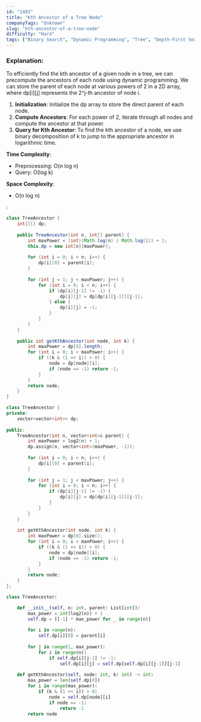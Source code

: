 ```yaml
---
id: "1483"
title: "Kth Ancestor of a Tree Node"
companyTags: "Unknown"
slug: "kth-ancestor-of-a-tree-node"
difficulty: "Hard"
tags: ["Binary Search", "Dynamic Programming", "Tree", "Depth-First Search", "Breadth-First Search", "Design"]
---
```


### Explanation:
To efficiently find the kth ancestor of a given node in a tree, we can precompute the ancestors of each node using dynamic programming. We can store the parent of each node at various powers of 2 in a 2D array, where dp[i][j] represents the 2^j-th ancestor of node i.

1. **Initialization**: Initialize the dp array to store the direct parent of each node.
2. **Compute Ancestors**: For each power of 2, iterate through all nodes and compute the ancestor at that power.
3. **Query for Kth Ancestor**: To find the kth ancestor of a node, we use binary decomposition of k to jump to the appropriate ancestor in logarithmic time.

**Time Complexity**:
- Preprocessing: O(n log n)
- Query: O(log k)

**Space Complexity**:
- O(n log n)

:

```java
class TreeAncestor {
    int[][] dp;
    
    public TreeAncestor(int n, int[] parent) {
        int maxPower = (int)(Math.log(n) / Math.log(2)) + 1;
        this.dp = new int[n][maxPower];
        
        for (int i = 0; i < n; i++) {
            dp[i][0] = parent[i];
        }
        
        for (int j = 1; j < maxPower; j++) {
            for (int i = 0; i < n; i++) {
                if (dp[i][j-1] != -1) {
                    dp[i][j] = dp[dp[i][j-1]][j-1];
                } else {
                    dp[i][j] = -1;
                }
            }
        }
    }
    
    public int getKthAncestor(int node, int k) {
        int maxPower = dp[0].length;
        for (int i = 0; i < maxPower; i++) {
            if ((k & (1 << i)) > 0) {
                node = dp[node][i];
                if (node == -1) return -1;
            }
        }
        return node;
    }
}
```

```cpp
class TreeAncestor {
private:
    vector<vector<int>> dp;
    
public:
    TreeAncestor(int n, vector<int>& parent) {
        int maxPower = log2(n) + 1;
        dp.assign(n, vector<int>(maxPower, -1));
        
        for (int i = 0; i < n; i++) {
            dp[i][0] = parent[i];
        }
        
        for (int j = 1; j < maxPower; j++) {
            for (int i = 0; i < n; i++) {
                if (dp[i][j-1] != -1) {
                    dp[i][j] = dp[dp[i][j-1]][j-1];
                }
            }
        }
    }
    
    int getKthAncestor(int node, int k) {
        int maxPower = dp[0].size();
        for (int i = 0; i < maxPower; i++) {
            if ((k & (1 << i)) > 0) {
                node = dp[node][i];
                if (node == -1) return -1;
            }
        }
        return node;
    }
};
```

```python
class TreeAncestor:

    def __init__(self, n: int, parent: List[int]):
        max_power = int(log2(n)) + 1
        self.dp = [[-1] * max_power for _ in range(n)]
        
        for i in range(n):
            self.dp[i][0] = parent[i]
        
        for j in range(1, max_power):
            for i in range(n):
                if self.dp[i][j-1] != -1:
                    self.dp[i][j] = self.dp[self.dp[i][j-1]][j-1]
    
    def getKthAncestor(self, node: int, k: int) -> int:
        max_power = len(self.dp[0])
        for i in range(max_power):
            if (k & (1 << i)) > 0:
                node = self.dp[node][i]
                if node == -1:
                    return -1
        return node
```